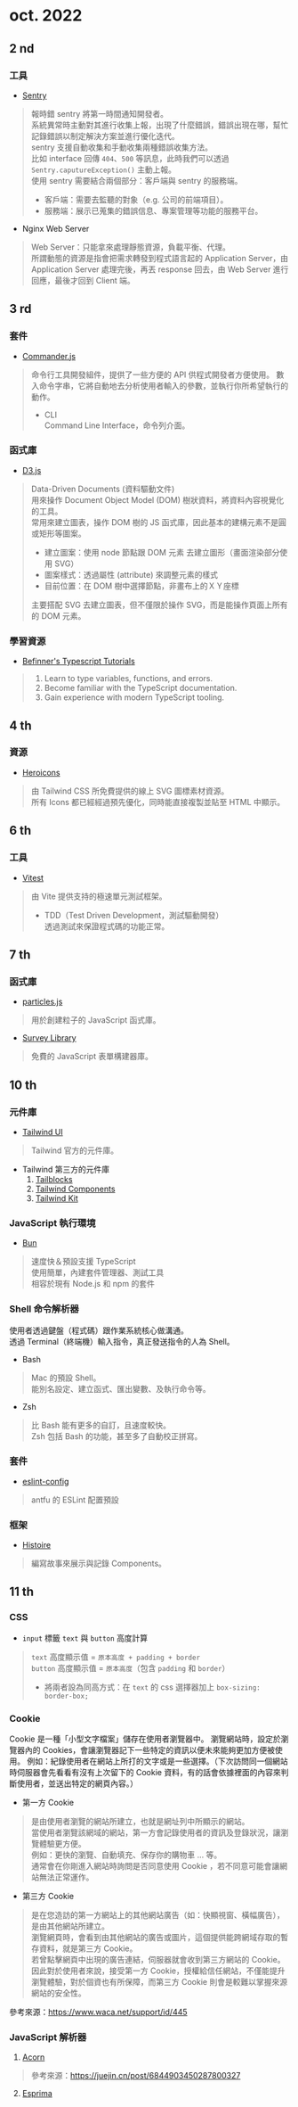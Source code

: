# oct. 2022
## 2 nd
### 工具
  * [Sentry](https://github.com/getsentry/sentry-javascript)
  > 報時錯 sentry 將第一時間通知開發者。<br>
  > 系統異常時主動對其進行收集上報，出現了什麼錯誤，錯誤出現在哪，幫忙記錄錯誤以制定解決方案並進行優化迭代。<br>
  > sentry 支援自動收集和手動收集兩種錯誤收集方法。<br>
  > 比如 interface 回傳 `404`、`500` 等訊息，此時我們可以透過 `Sentry.caputureException()` 主動上報。<br>
  > 使用 sentry 需要結合兩個部分：客戶端與 sentry 的服務端。<br>
  > * 客戶端：需要去監聽的對象（e.g. 公司的前端項目）。
  > * 服務端：展示已蒐集的錯誤信息、專案管理等功能的服務平台。
  * Nginx Web Server
  > Web Server：只能拿來處理靜態資源，負載平衡、代理。<br>
  > 所謂動態的資源是指會把需求轉發到程式語言起的 Application Server，由Application Server 處理完後，再丟 response 回去，由 Web Server 進行回應，最後才回到 Client 端。

## 3 rd
### 套件
  * [Commander.js](https://github.com/tj/commander.js/)
  > 命令行工具開發組件，提供了一些方便的 API 供程式開發者方便使用。
  > 數入命令字串，它將自動地去分析使用者輸入的參數，並執行你所希望執行的動作。
  > * CLI<br>
  > Command Line Interface，命令列介面。

### 函式庫
  * [D3.js](https://github.com/d3/d3)
  > Data-Driven Documents (資料驅動文件)<br>
  > 用來操作 Document Object Model (DOM) 樹狀資料，將資料內容視覺化的工具。<br>
  > 常用來建立圖表，操作 DOM 樹的 JS 函式庫，因此基本的建構元素不是圓或矩形等圖案。
  > * 建立圖案：使用 node 節點跟 DOM 元素 去建立圖形（畫面渲染部分使用 SVG）
  > * 圖案樣式：透過屬性 (attribute) 來調整元素的樣式
  > * 目前位置：在 DOM 樹中選擇節點，非畫布上的ＸＹ座標<br>
  > 
  > 主要搭配 SVG 去建立圖表，但不僅限於操作 SVG，而是能操作頁面上所有的 DOM 元素。
  
### 學習資源
  * [Befinner's Typescript Tutorials](https://www.totaltypescript.com/tutorials/beginners-typescript)
  > 1. Learn to type variables, functions, and errors.
  > 2. Become familiar with the TypeScript documentation.
  > 3. Gain experience with modern TypeScript tooling.

## 4 th
### 資源
  * [Heroicons](https://heroicons.com/)
  > 由 Tailwind CSS 所免費提供的線上 SVG 圖標素材資源。<br>
  > 所有 Icons 都已經經過預先優化，同時能直接複製並貼至 HTML 中顯示。

## 6 th
### 工具
  * [Vitest](https://vitest.dev/)
  > 由 Vite 提供支持的極速單元測試框架。
  > * TDD（Test Driven Development，測試驅動開發）<br>
  > 透過測試來保證程式碼的功能正常。

## 7 th
### 函式庫
  * [particles.js](https://github.com/VincentGarreau/particles.js/)
  > 用於創建粒子的 JavaScript 函式庫。
  * [Survey Library](https://github.com/surveyjs/survey-library)
  > 免費的 JavaScript 表單構建器庫。

## 10 th
### 元件庫
  * [Tailwind UI](https://tailwindui.com/)
  > Tailwind 官方的元件庫。
  * Tailwind 第三方的元件庫
    1. [Tailblocks](https://tailblocks.cc/)
    1. [Tailwind Components](https://tailwindcomponents.com/)
    1. [Tailwind Kit](https://www.tailwind-kit.com/components)
### JavaScript 執行環境
  * [Bun](https://github.com/oven-sh/bun)
  > 速度快＆預設支援 TypeScript<br>
  > 使用簡單，內建套件管理器、測試工具<br>
  > 相容於現有 Node.js 和 npm 的套件
### Shell 命令解析器
使用者透過鍵盤（程式碼）跟作業系統核心做溝通。<br>
透過 Terminal（終端機）輸入指令，真正發送指令的人為 Shell。
  * Bash
  > Mac 的預設 Shell。<br>
  > 能別名設定、建立函式、匯出變數、及執行命令等。
  * Zsh
  > 比 Bash 能有更多的自訂，且速度較快。<br>
  > Zsh 包括 Bash 的功能，甚至多了自動校正拼寫。

### 套件
  * [eslint-config](https://github.com/antfu/eslint-config)
  > antfu 的 ESLint 配置預設
### 框架
  * [Histoire](https://histoire.dev/)
  > 編寫故事來展示與記錄 Components。

## 11 th
### CSS
  * `input` 標籤 `text` 與 `button` 高度計算
  > `text` 高度顯示值 = `原本高度 + padding + border`<br>
  > `button` 高度顯示值 = `原本高度`（包含 `padding` 和 `border`）
  > * 將兩者設為同高方式：在 `text` 的 css 選擇器加上 `box-sizing: border-box;`

### Cookie
  Cookie 是一種「小型文字檔案」儲存在使用者瀏覽器中。
  瀏覽網站時，設定於瀏覽器內的 Cookies，會讓瀏覽器記下一些特定的資訊以便未來能夠更加方便被使用。
  例如：紀錄使用者在網站上所打的文字或是一些選擇。（下次訪問同一個網站時伺服器會先看看有沒有上次留下的 Cookie 資料，有的話會依據裡面的內容來判斷使用者，並送出特定的網頁內容。）
  * 第一方 Cookie
  > 是由使用者瀏覽的網站所建立，也就是網址列中所顯示的網站。<br>
  > 當使用者瀏覽該網域的網站，第一方會記錄使用者的資訊及登錄狀況，讓瀏覽體驗更方便。<br>
  > 例如：更快的瀏覽、自動填充、保存你的購物車 ... 等。<br>
  > 通常會在你剛進入網站時詢問是否同意使用 Cookie ，若不同意可能會讓網站無法正常運作。

  * 第三方 Cookie
  > 是在您造訪的第一方網站上的其他網站廣告（如：快顯視窗、橫幅廣告），是由其他網站所建立。<br>
  > 瀏覽網頁時，會看到由其他網站的廣告或圖片，這個提供能跨網域存取的暫存資料，就是第三方 Cookie。<br>
  > 若曾點擊網頁中出現的廣告連結，伺服器就會收到第三方網站的 Cookie。<br>
  > 因此對於使用者來說，接受第一方 Cookie，授權給信任網站，不僅能提升瀏覽體驗，對於個資也有所保障，而第三方 Cookie 則會是較難以掌握來源網站的安全性。
  
  參考來源：https://www.waca.net/support/id/445
### JavaScript 解析器
  1. [Acorn](https://github.com/acornjs/acorn)
  > 參考來源：https://juejin.cn/post/6844903450287800327
  2. [Esprima](https://github.com/jquery/esprima)
  

